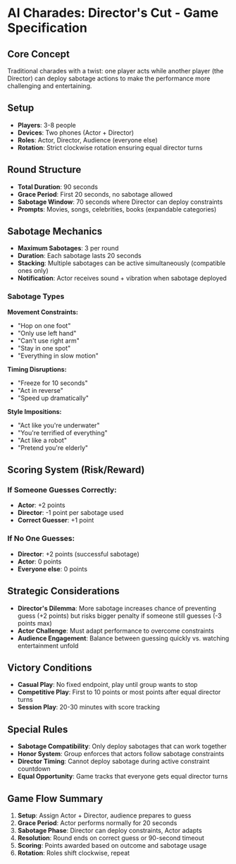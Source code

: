 # AI Charades: Director's Cut - Game Specification

## Core Concept
Traditional charades with a twist: one player acts while another player (the Director) can deploy sabotage actions to make the performance more challenging and entertaining.

## Setup
- **Players**: 3-8 people
- **Devices**: Two phones (Actor + Director)
- **Roles**: Actor, Director, Audience (everyone else)
- **Rotation**: Strict clockwise rotation ensuring equal director turns

## Round Structure
- **Total Duration**: 90 seconds
- **Grace Period**: First 20 seconds, no sabotage allowed
- **Sabotage Window**: 70 seconds where Director can deploy constraints
- **Prompts**: Movies, songs, celebrities, books (expandable categories)

## Sabotage Mechanics
- **Maximum Sabotages**: 3 per round
- **Duration**: Each sabotage lasts 20 seconds
- **Stacking**: Multiple sabotages can be active simultaneously (compatible ones only)
- **Notification**: Actor receives sound + vibration when sabotage deployed

### Sabotage Types
**Movement Constraints:**
- "Hop on one foot"
- "Only use left hand"
- "Can't use right arm"
- "Stay in one spot"
- "Everything in slow motion"

**Timing Disruptions:**
- "Freeze for 10 seconds"
- "Act in reverse"
- "Speed up dramatically"

**Style Impositions:**
- "Act like you're underwater"
- "You're terrified of everything"
- "Act like a robot"
- "Pretend you're elderly"

## Scoring System (Risk/Reward)
### If Someone Guesses Correctly:
- **Actor**: +2 points
- **Director**: -1 point per sabotage used
- **Correct Guesser**: +1 point

### If No One Guesses:
- **Director**: +2 points (successful sabotage)
- **Actor**: 0 points
- **Everyone else**: 0 points

## Strategic Considerations
- **Director's Dilemma**: More sabotage increases chance of preventing guess (+2 points) but risks bigger penalty if someone still guesses (-3 points max)
- **Actor Challenge**: Must adapt performance to overcome constraints
- **Audience Engagement**: Balance between guessing quickly vs. watching entertainment unfold

## Victory Conditions
- **Casual Play**: No fixed endpoint, play until group wants to stop
- **Competitive Play**: First to 10 points or most points after equal director turns
- **Session Play**: 20-30 minutes with score tracking

## Special Rules
- **Sabotage Compatibility**: Only deploy sabotages that can work together
- **Honor System**: Group enforces that actors follow sabotage constraints
- **Director Timing**: Cannot deploy sabotage during active constraint countdown
- **Equal Opportunity**: Game tracks that everyone gets equal director turns

## Game Flow Summary
1. **Setup**: Assign Actor + Director, audience prepares to guess
2. **Grace Period**: Actor performs normally for 20 seconds
3. **Sabotage Phase**: Director can deploy constraints, Actor adapts
4. **Resolution**: Round ends on correct guess or 90-second timeout
5. **Scoring**: Points awarded based on outcome and sabotage usage
6. **Rotation**: Roles shift clockwise, repeat